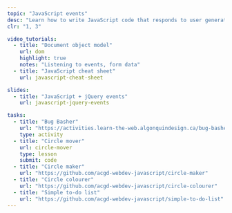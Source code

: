 ```yaml
---
topic: "JavaScript events"
desc: "Learn how to write JavaScript code that responds to user generated events like clicks and key presses."
clr: "1, 3"

video_tutorials:
  - title: "Document object model"
    url: dom
    highlight: true
    notes: "Listening to events, form data"
  - title: "JavaScript cheat sheet"
    url: javascript-cheat-sheet

slides:
  - title: "JavaScript + jQuery events"
    url: javascript-jquery-events

tasks:
  - title: "Bug Basher"
    url: "https://activities.learn-the-web.algonquindesign.ca/bug-basher/"
    type: activity
  - title: "Circle mover"
    url: circle-mover
    type: lesson
    submit: code
  - title: "Circle maker"
    url: "https://github.com/acgd-webdev-javascript/circle-maker"
  - title: "Circle colourer"
    url: "https://github.com/acgd-webdev-javascript/circle-colourer"
  - title: "Simple to-do list"
    url: "https://github.com/acgd-webdev-javascript/simple-to-do-list"
---
```


